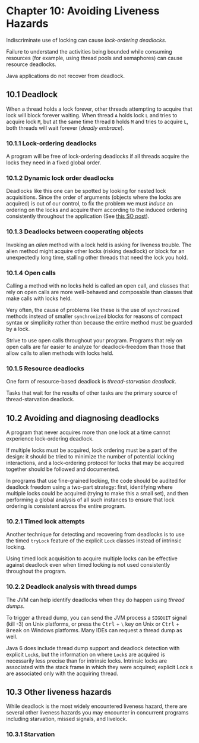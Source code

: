 # Chapter 10: Avoiding Liveness Hazards

Indiscriminate use of locking can cause _lock-ordering deadlocks_.

Failure to understand the activities being bounded while consuming resources (for example, using thread pools and semaphores) can cause resource deadlocks.

Java applications do not recover from deadlock.

## 10.1 Deadlock

When a thread holds a lock forever, other threads attempting to acquire that lock will block forever waiting. When thread `A` holds lock `L` and tries to acquire lock `M`, but at the same time thread `B` holds `M` and tries to acquire `L`, both threads will wait forever (_deadly embrace_).

### 10.1.1 Lock-ordering deadlocks

A program will be free of lock-ordering deadlocks if all threads acquire the locks they need in a fixed global order.

### 10.1.2 Dynamic lock order deadlocks

Deadlocks like this one can be spotted by looking for nested lock acquisitions. Since the order of arguments (objects where the locks are acquired) is out of our control, to fix the problem we must _induce_ an ordering on the locks and acquire them according to the induced ordering consistently throughout the application (See [this SO post](https://stackoverflow.com/a/55849778/5640649)).

### 10.1.3 Deadlocks between cooperating objects

Invoking an _alien_ method with a lock held is asking for liveness trouble. The alien method might acquire other locks (risking deadlock) or block for an unexpectedly long time, stalling other threads that need the lock you hold.

### 10.1.4 Open calls

Calling a method with no locks held is called an open call, and classes that rely on open calls are more well-behaved and composable than classes that make calls with locks held.

Very often, the cause of problems like these is the use of `synchronized` methods instead of smaller `synchronized` blocks for reasons of compact syntax or simplicity rather than because the entire method must be guarded by a lock.

Strive to use open calls throughout your program. Programs that rely on open calls are far easier to analyze for deadlock-freedom than those that allow calls to alien methods with locks held.

### 10.1.5 Resource deadlocks

One form of resource-based deadlock is _thread-starvation deadlock_.

Tasks that wait for the results of other tasks are the primary source of thread-starvation deadlock.

## 10.2 Avoiding and diagnosing deadlocks

A program that never acquires more than one lock at a time cannot experience lock-ordering deadlock.

If multiple locks must be acquired, lock ordering must be a part of the design: it should be tried to minimize the number of potential locking interactions, and a lock-ordering protocol for locks that may be acquired together should be followed and documented.

In programs that use fine-grained locking, the code should be audited for deadlock freedom using a two-part strategy: first, identifying where multiple locks could be acquired (trying to make this a small set), and then performing a global analysis of all such instances to ensure that lock ordering is consistent across the entire program.

### 10.2.1 Timed lock attempts

Another technique for detecting and recovering from deadlocks is to use the timed `tryLock` feature of the explicit `Lock` classes instead of intrinsic locking.

Using timed lock acquisition to acquire multiple locks can be effective against deadlock even when timed locking is not used consistently throughout the program.

### 10.2.2 Deadlock analysis with thread dumps

The JVM can help identify deadlocks when they do happen using _thread dumps_.

To trigger a thread dump, you can send the JVM process a `SIGQUIT` signal (kill -3) on Unix platforms, or press the <kbd>Ctrl</kbd> + <kbd>`\`</kbd> key on Unix or <kbd>Ctrl</kbd> + <kbd>Break</kbd> on Windows platforms. Many IDEs can request a thread dump as well.

Java 6 does include thread dump support and deadlock detection with explicit `Lock`s, but the information on where `Lock`s are acquired is necessarily less precise than for intrinsic locks. Intrinsic locks are associated with the stack frame in which they were acquired; explicit Lock s are associated only with the acquiring thread.

## 10.3 Other liveness hazards

While deadlock is the most widely encountered liveness hazard, there are several other liveness hazards you may encounter in concurrent programs including starvation, missed signals, and livelock.

### 10.3.1 Starvation

